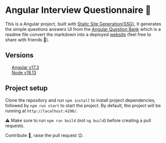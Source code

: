 # Angular Interview Questionnaire 🚀

This is a Angular project, built with [Static Site Generation(SSG)](https://angular.dev/guide/prerendering#how-to-prerender-a-page), It generates the simple questions answers UI from the [Angular Question Bank](https://github.com/PrashantSinghGour/angular-questions-bank) which is a readme file convert the markdown into a deployed [website](https://angular-iq.web.app) (feel free to share with friends 🙂).

## Versions

  <div style="display: flex; align-items: center;">
   <img src="https://angular.dev/assets/icons/favicon.ico" height="16px" width="auto" style="padding-right: 0.3rem;"/> <a href=https://angular.dev>Angular v17.3</a>
</div>
  <div style="display: flex; align-items: center;">
   <img src="https://nodejs.org/static/logos/jsIconGreen.svg" height="16px" width="auto" style="padding-right: 0.3rem;"/> <a href="https://nodejs.org" >Node v18.13</a>
</div>

## Project setup

Clone the repository and run `npm install` to install project dependencies, followed by `npm run start` to start the project. By default, the project will be running at `http://localhost:4200/`.

⚠️ Make sure to run `npm run build` (not `ng build`) before creating a pull requests.

Contribute 🚀, raise the pull request 😉.
